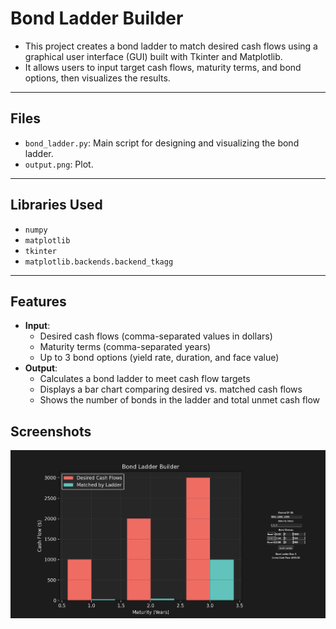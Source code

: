 # Bond Ladder Builder

- This project creates a bond ladder to match desired cash flows using a graphical user interface (GUI) built with Tkinter and Matplotlib.
- It allows users to input target cash flows, maturity terms, and bond options, then visualizes the results.

---

## Files
- `bond_ladder.py`: Main script for designing and visualizing the bond ladder.
- `output.png`: Plot.

---

## Libraries Used
- `numpy`
- `matplotlib`
- `tkinter`
- `matplotlib.backends.backend_tkagg`

---

## Features
- **Input**: 
  - Desired cash flows (comma-separated values in dollars)
  - Maturity terms (comma-separated years)
  - Up to 3 bond options (yield rate, duration, and face value)
- **Output**: 
  - Calculates a bond ladder to meet cash flow targets
  - Displays a bar chart comparing desired vs. matched cash flows
  - Shows the number of bonds in the ladder and total unmet cash flow

## Screenshots
![output](output.png)

